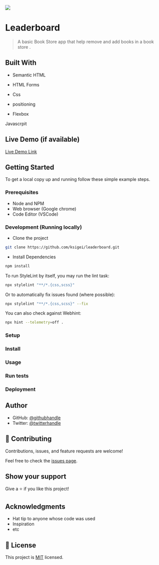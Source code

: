 ![](https://img.shields.io/badge/Microverse-blueviolet)

# Leaderboard

> A basic Book Store app that help remove and add books in a book store .

## Built With
- Semantic HTML
- HTML Forms

- Css
- positioning
- Flexbox

Javascrpit


## Live Demo (if available)

[Live Demo Link](#)

## Getting Started

To get a local copy up and running follow these simple example steps.

### Prerequisites

- Node and NPM
- Web browser (Google chrome)
- Code Editor (VSCode)


### Development (Running locally)

- Clone the project

```bash
git clone https://github.com/ksigei/leaderboard.git

```

- Install Dependencies

```bash
npm install
```

To run StyleLint by itself, you may run the lint task:

```bash
npx stylelint "**/*.{css,scss}"
```

Or to automatically fix issues found (where possible):

```bash
npx stylelint "**/*.{css,scss}" --fix
```

You can also check against Webhint:

```bash
npx hint --telemetry=off .
```

### Setup

### Install

### Usage

### Run tests

### Deployment

## Author

- GitHub: [@githubhandle](https://github.com/ksigei)
- Twitter: [@twitterhandle](https://twitter.com/twitterhandle)

## 🤝 Contributing

Contributions, issues, and feature requests are welcome!

Feel free to check the [issues page](../../issues/).

## Show your support

Give a ⭐️ if you like this project!

## Acknowledgments

- Hat tip to anyone whose code was used
- Inspiration
- etc

## 📝 License

This project is [MIT](./MIT.md) licensed.
